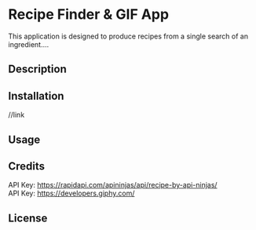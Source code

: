 # Recipe Finder & GIF App

This application is designed to produce recipes from a single search of an ingredient....








## Description




## Installation

//link



## Usage





## Credits
API Key: https://rapidapi.com/apininjas/api/recipe-by-api-ninjas/
<br>
API Key: https://developers.giphy.com/



## License



